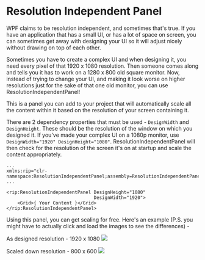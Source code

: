 # Resolution Independent Panel

WPF claims to be resolution independent, and sometimes that's true. If you have an application that has a small UI, or has a lot of space on screen, you can sometimes get away with designing your UI so it will adjust nicely without drawing on top of each other.

Sometimes you have to create a complex UI and when designing it, you need every pixel of that 1920 x 1080 resolution. Then someone comes along and tells you it has to work on a 1280 x 800 old square monitor. Now, instead of trying to change your UI, and making it look worse on higher resolutions just for the sake of that one old monitor, you can use ResolutionIndependentPanel!

This is a panel you can add to your project that will automatically scale all the content within it based on the resolution of your screen containing it.

There are 2 dependency properties that must be used - `DesignWidth` and `DesignHeight`. These should be the resolution of the window on which you designed it. If you've made your complex UI on a 1080p monitor, use `DesignWidth="1920" DesignHeight="1080"`. ResolutionIndependentPanel will then check for the resolution of the screen it's on at startup and scale the content appropriately.

    ...
    xmlns:rip="clr-namespace:ResolutionIndependentPanel;assembly=ResolutionIndependentPanel"
    ...
    
    <rip:ResolutionIndependentPanel DesignHeight="1080"
                                    DesignWidth="1920">
        <Grid>{ Your Content }</Grid>
    </rip:ResolutionIndependentPanel>

Using this panel, you can get scaling for free. Here's an example (P.S. you might have to actually click and load the images to see the differences) -

As designed resolution - 1920 x 1080
![](https://raw.githubusercontent.com/chris84948/ResolutionIndependentPanel/master/Images/Screenshot.1920x1080.png)

Scaled down resolution - 800 x 600
![](https://raw.githubusercontent.com/chris84948/ResolutionIndependentPanel/master/Images/Screenshot.800x600.png)
